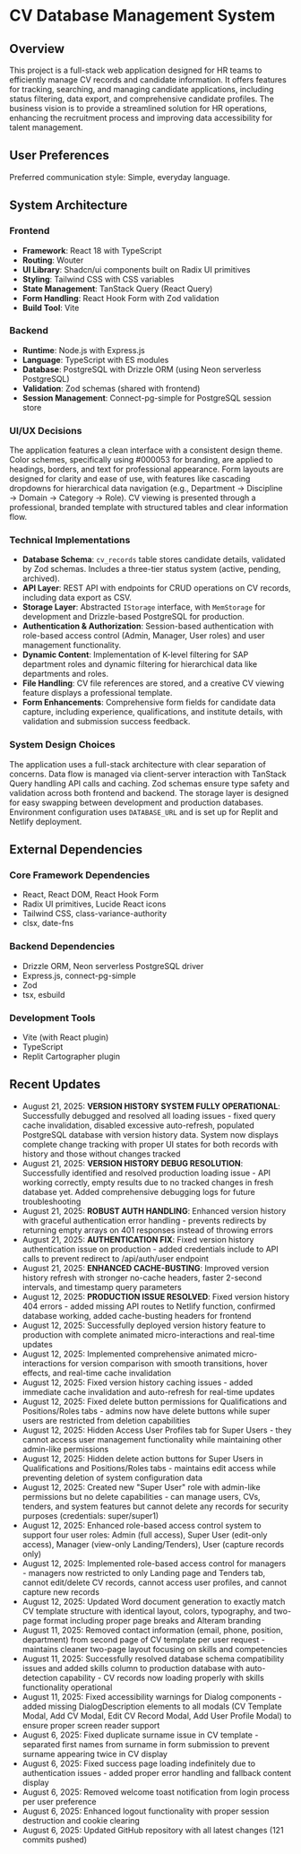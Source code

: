 # CV Database Management System

## Overview
This project is a full-stack web application designed for HR teams to efficiently manage CV records and candidate information. It offers features for tracking, searching, and managing candidate applications, including status filtering, data export, and comprehensive candidate profiles. The business vision is to provide a streamlined solution for HR operations, enhancing the recruitment process and improving data accessibility for talent management.

## User Preferences
Preferred communication style: Simple, everyday language.

## System Architecture

### Frontend
- **Framework**: React 18 with TypeScript
- **Routing**: Wouter
- **UI Library**: Shadcn/ui components built on Radix UI primitives
- **Styling**: Tailwind CSS with CSS variables
- **State Management**: TanStack Query (React Query)
- **Form Handling**: React Hook Form with Zod validation
- **Build Tool**: Vite

### Backend
- **Runtime**: Node.js with Express.js
- **Language**: TypeScript with ES modules
- **Database**: PostgreSQL with Drizzle ORM (using Neon serverless PostgreSQL)
- **Validation**: Zod schemas (shared with frontend)
- **Session Management**: Connect-pg-simple for PostgreSQL session store

### UI/UX Decisions
The application features a clean interface with a consistent design theme. Color schemes, specifically using #000053 for branding, are applied to headings, borders, and text for professional appearance. Form layouts are designed for clarity and ease of use, with features like cascading dropdowns for hierarchical data navigation (e.g., Department → Discipline → Domain → Category → Role). CV viewing is presented through a professional, branded template with structured tables and clear information flow.

### Technical Implementations
- **Database Schema**: `cv_records` table stores candidate details, validated by Zod schemas. Includes a three-tier status system (active, pending, archived).
- **API Layer**: REST API with endpoints for CRUD operations on CV records, including data export as CSV.
- **Storage Layer**: Abstracted `IStorage` interface, with `MemStorage` for development and Drizzle-based PostgreSQL for production.
- **Authentication & Authorization**: Session-based authentication with role-based access control (Admin, Manager, User roles) and user management functionality.
- **Dynamic Content**: Implementation of K-level filtering for SAP department roles and dynamic filtering for hierarchical data like departments and roles.
- **File Handling**: CV file references are stored, and a creative CV viewing feature displays a professional template.
- **Form Enhancements**: Comprehensive form fields for candidate data capture, including experience, qualifications, and institute details, with validation and submission success feedback.

### System Design Choices
The application uses a full-stack architecture with clear separation of concerns. Data flow is managed via client-server interaction with TanStack Query handling API calls and caching. Zod schemas ensure type safety and validation across both frontend and backend. The storage layer is designed for easy swapping between development and production databases. Environment configuration uses `DATABASE_URL` and is set up for Replit and Netlify deployment.

## External Dependencies

### Core Framework Dependencies
- React, React DOM, React Hook Form
- Radix UI primitives, Lucide React icons
- Tailwind CSS, class-variance-authority
- clsx, date-fns

### Backend Dependencies
- Drizzle ORM, Neon serverless PostgreSQL driver
- Express.js, connect-pg-simple
- Zod
- tsx, esbuild

### Development Tools
- Vite (with React plugin)
- TypeScript
- Replit Cartographer plugin

## Recent Updates
- August 21, 2025: **VERSION HISTORY SYSTEM FULLY OPERATIONAL**: Successfully debugged and resolved all loading issues - fixed query cache invalidation, disabled excessive auto-refresh, populated PostgreSQL database with version history data. System now displays complete change tracking with proper UI states for both records with history and those without changes tracked
- August 21, 2025: **VERSION HISTORY DEBUG RESOLUTION**: Successfully identified and resolved production loading issue - API working correctly, empty results due to no tracked changes in fresh database yet. Added comprehensive debugging logs for future troubleshooting
- August 21, 2025: **ROBUST AUTH HANDLING**: Enhanced version history with graceful authentication error handling - prevents redirects by returning empty arrays on 401 responses instead of throwing errors
- August 21, 2025: **AUTHENTICATION FIX**: Fixed version history authentication issue on production - added credentials include to API calls to prevent redirect to /api/auth/user endpoint
- August 21, 2025: **ENHANCED CACHE-BUSTING**: Improved version history refresh with stronger no-cache headers, faster 2-second intervals, and timestamp query parameters
- August 12, 2025: **PRODUCTION ISSUE RESOLVED**: Fixed version history 404 errors - added missing API routes to Netlify function, confirmed database working, added cache-busting headers for frontend
- August 12, 2025: Successfully deployed version history feature to production with complete animated micro-interactions and real-time updates
- August 12, 2025: Implemented comprehensive animated micro-interactions for version comparison with smooth transitions, hover effects, and real-time cache invalidation
- August 12, 2025: Fixed version history caching issues - added immediate cache invalidation and auto-refresh for real-time updates
- August 12, 2025: Fixed delete button permissions for Qualifications and Positions/Roles tabs - admins now have delete buttons while super users are restricted from deletion capabilities
- August 12, 2025: Hidden Access User Profiles tab for Super Users - they cannot access user management functionality while maintaining other admin-like permissions
- August 12, 2025: Hidden delete action buttons for Super Users in Qualifications and Positions/Roles tabs - maintains edit access while preventing deletion of system configuration data
- August 12, 2025: Created new "Super User" role with admin-like permissions but no delete capabilities - can manage users, CVs, tenders, and system features but cannot delete any records for security purposes (credentials: super/super1)
- August 12, 2025: Enhanced role-based access control system to support four user roles: Admin (full access), Super User (edit-only access), Manager (view-only Landing/Tenders), User (capture records only)
- August 12, 2025: Implemented role-based access control for managers - managers now restricted to only Landing page and Tenders tab, cannot edit/delete CV records, cannot access user profiles, and cannot capture new records
- August 12, 2025: Updated Word document generation to exactly match CV template structure with identical layout, colors, typography, and two-page format including proper page breaks and Alteram branding
- August 11, 2025: Removed contact information (email, phone, position, department) from second page of CV template per user request - maintains cleaner two-page layout focusing on skills and competencies
- August 11, 2025: Successfully resolved database schema compatibility issues and added skills column to production database with auto-detection capability - CV records now loading properly with skills functionality operational
- August 11, 2025: Fixed accessibility warnings for Dialog components - added missing DialogDescription elements to all modals (CV Template Modal, Add CV Modal, Edit CV Record Modal, Add User Profile Modal) to ensure proper screen reader support
- August 6, 2025: Fixed duplicate surname issue in CV template - separated first names from surname in form submission to prevent surname appearing twice in CV display
- August 6, 2025: Fixed success page loading indefinitely due to authentication issues - added proper error handling and fallback content display
- August 6, 2025: Removed welcome toast notification from login process per user preference
- August 6, 2025: Enhanced logout functionality with proper session destruction and cookie clearing
- August 6, 2025: Updated GitHub repository with all latest changes (121 commits pushed)